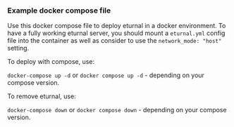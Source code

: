 ### Example docker compose file

Use this docker compose file to deploy eturnal in a docker environment. To have a fully working eturnal server, you should mount a `eturnal.yml` config file into the container as well as consider to use the `network_mode: "host"` setting.

To deploy with compose, use:

`docker-compose up -d` or `docker compose up -d` - depending on your compose version.

To remove eturnal, use:

`docker-compose down` or `docker compose down` - depending on your compose version.
